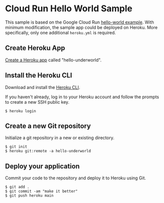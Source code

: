 # Cloud Run Hello World Sample

This sample is based on the Google Cloud Run [hello-world example](https://github.com/GoogleCloudPlatform/python-docs-samples/tree/7b58dc21f4cfa5042cb0c65884339542746f7b88/run/helloworld). With minimum modification, the sample app could be deployed on Heroku. More specifically, only one additional `heroku.yml` is required.

## Create Heroku App

[Create a Heroku app](https://dashboard.heroku.com/new-app) called "hello-underworld".


## Install the Heroku CLI

Download and install the [Heroku CLI](https://devcenter.heroku.com/articles/heroku-command-line).

If you haven't already, log in to your Heroku account and follow the prompts to create a new SSH public key.

```
$ heroku login
```

## Create a new Git repository

Initialize a git repository in a new or existing directory.

```
$ git init
$ heroku git:remote -a hello-underworld
```

## Deploy your application

Commit your code to the repository and deploy it to Heroku using Git.

```
$ git add .
$ git commit -am "make it better"
$ git push heroku main
```
